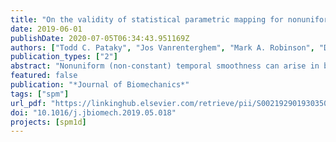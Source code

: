 ```yaml
---
title: "On the validity of statistical parametric mapping for nonuniformly and heterogeneously smooth one-dimensional biomechanical data"
date: 2019-06-01
publishDate: 2020-07-05T06:34:43.951169Z
authors: ["Todd C. Pataky", "Jos Vanrenterghem", "Mark A. Robinson", "Dominik Liebl"]
publication_types: ["2"]
abstract: "Nonuniform (non-constant) temporal smoothness can arise in biomechanical processes like impacts, and heterogeneous smoothness (unequal smoothness across observations) can arise in mechanically diverse comparisons such as padded vs. unpadded impacts, where padded dynamics are generally smoother than unpadded dynamics. It has been reported that statistical parametric mapping’s (SPM’s) probability values can be invalid for such cases. The purpose of this paper was to clarify the scope of validity for SPM analysis of nonuniformly and heterogeneously smooth one-dimensional (1D) data. We simulated a variety of nonuniformly and heterogeneously smooth Gaussian 1D data over a range of smoothness values, and computed Type I error rates across 10,000 simulation iterations for each smoothness type. Results showed that, in all cases, SPM accurately controlled error at the prescribed a ¼ 0:05. Moreover, the distribution of false positives was uniform across time, implying that all regions are equally likely to produce false positives, irrespective of local roughness. We nevertheless show that cluster-level inferences (i.e., p values speciﬁc to local regions of signiﬁcance), while never exceeding alpha (by deﬁnition), may be overor-underestimated by approximately 0.01 for the currently simulated scenarios. We conclude that SPM’s null hypothesis rejection decisions are valid for both nonuniform and heterogeneous 1D data, but that clusters’ p values may be marginally too small/large in rough/smooth regions, respectively. Since cluster-level p values never exceed a, these p value errors are negligible for hypothesis testing purposes. Nevertheless, inter-cluster p value comparisons should be avoided. Implications for statistical power and general results interpretation are discussed."
featured: false
publication: "*Journal of Biomechanics*"
tags: ["spm"]
url_pdf: "https://linkinghub.elsevier.com/retrieve/pii/S0021929019303501"
doi: "10.1016/j.jbiomech.2019.05.018"
projects: [spm1d]
---
```

